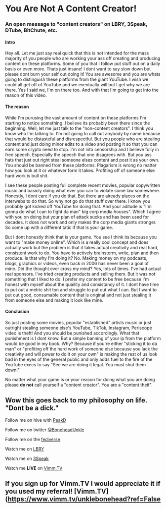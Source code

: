 # You Are Not A Content Creator!
### An open message to "content creators" on LBRY, 3Speak, DTube, BitChute, etc.

#### Intro
Hey all. Let me just say real quick that this is not intended for the mass majority of you people who are working your ass off creating and producing content on these platforms. Some of you that I follow put stuff out on a daily basis or even more. Thats just insane! I dont want to say slow down but please dont burn your self out doing it! You are awesome and you are whats going to distinguish these platforms from the giant YouTube. I wish we could all get off of YouTube and we eventually will but I get why we are there. Yes I said we, I'm on there too. And with that I'm going to get into the reason of this video.

#### The reason
While I'm purusing the vast amount of content on these platforms I'm starting to notice something. I believe its probably been there since the beginning. Well, let me just talk to the "non-content creators". I think you know who I'm talking to. I'm not going to call out anybody by name because that would be distasteful and disrespectful. But you people who are stealing content and just doing minor edits to a video and posting it so that you can earn some crypto need to stop. I'm not into censorship and I believe fully in free speech. Especially the speech that one disagrees with. But you ass hats that just out right steal someone elses content and post it as your own. You should be banned from these platforms. Plagarism is wrong no matter how you look at it or whatever form it takes. Profiting off of someone else hard work is bull shit.

I see these people posting full complete recent movies, popular copywritten music and basicly doing what ever you can to violate some law somewhere. Honestly, I dont care if you do that. But there are already places on the interwebs to do that. So why not go do that stuff over there. I know you probably got kicked off YouTube for doing that. And your aditude is "I'm gonna do what I can to fight da man" big corp media houses". Which I agree with you on doing but your plan of attack sucks and has been used for decades. It does not work and only makes the corp media giants stronger. So come up with a different tatic if that is your game. 

But I dont honestly think that is your game. You see I think its because you want to "make money online". Which is a really cool concept and does actually work but the problem is that it takes actual creativity and real hard, consistent work to do. You have to actively brainstorm, write, plan and then produce. Is that why I'm doing it? No. Making money on my podcasts, blogs, graphics or videos, even back in 2006 has never been a goal of mine. Did the thought ever cross my mind? Yes, lots of times. I've had actual real sponsors. I've tried creating products and selling them. But it was not something that I liked to do. I prefer my content to be free because I'm honest with myself about the quaility and consistancy of it. I dont have time to put out a metric shit ton and struggle to put out what I can. But I want to put out good, consumable content that is original and not just stealing it from someone else and making it look like mine. 

#### Conclusion
So just posting some movies, popular "established" artists music or just outright stealing someone else's YouTube, TikTok, Instagram, Periscope video is theft! And you should be punished accordingly. What that punishment is I dont know. But a simple banning of your ip from the platform would be good in my book. Why? Because if you're either "sticking it to da man" or "profiting off the hard work of someone else because you lack the creativity and will power to do it on your own" is making the rest of us look bad in the eyes of the general public and only adds fuel to the fire of the YouTube execs to say "See we are doing it legal. You must shut them down!" 

No matter what your game is or your reason for doing what you are doing please **do not** call yourself a "content creator". You are a "content theif". 

Wow this goes back to my philosophy on life. "Dont be a dick."
---
Follow me on hive with [PeakD](https://peakd.com/@unklebonehead)

Follow me on twitter [@BoneheadUnkle](https://twitter.com/BoneheadUnkle)

Follow me on the [fediverse](https://mastodon.social/@unklebonehead)

Watch me on [LBRY](https://open.lbry.com/@boneheadmedia:d)

Watch me on [3Speak](https://3speak.online/user/unklebonehead)

Watch me **LIVE** on [Vimm.TV](https://www.vimm.tv/unklebonehead)

If you sign up for Vimm.TV I would appreciate it if you used my referral! [Vimm.TV](https://www.vimm.tv/unklebonehead?ref=False
---


